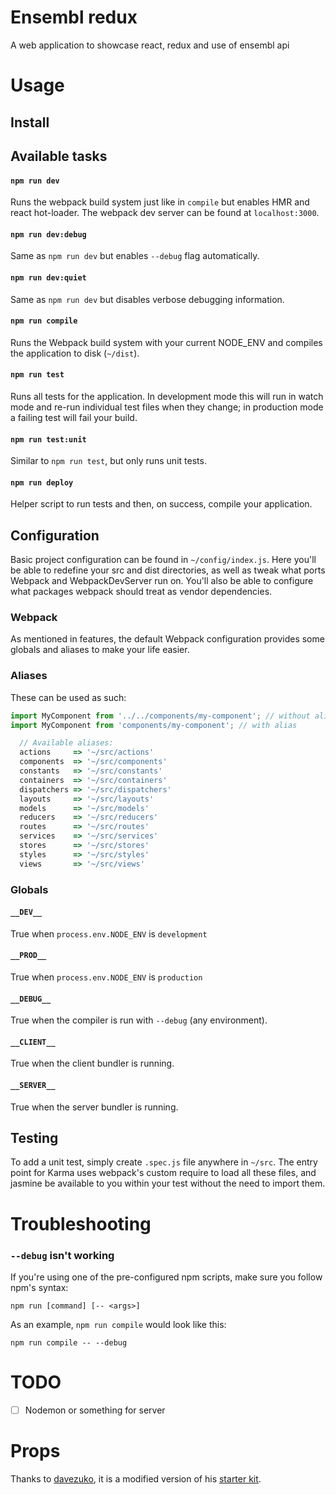 # Ensembl redux
A web application to showcase react, redux and use of ensembl api

# Usage

## Install

## Available tasks
#### `npm run dev`
Runs the webpack build system just like in `compile` but enables HMR and react
hot-loader. The webpack dev server can be found at `localhost:3000`.

#### `npm run dev:debug`
Same as `npm run dev` but enables `--debug` flag automatically.

#### `npm run dev:quiet`
Same as `npm run dev` but disables verbose debugging information.

#### `npm run compile`
Runs the Webpack build system with your current NODE_ENV and compiles the
application to disk (`~/dist`).

#### `npm run test`
Runs all tests for the application. In development mode this will run in watch
mode and re-run individual test files when they change; in production mode a
failing test will fail your build.

#### `npm run test:unit`
Similar to `npm run test`, but only runs unit tests.

#### `npm run deploy`
Helper script to run tests and then, on success, compile your application.


## Configuration
Basic project configuration can be found in `~/config/index.js`. Here you'll be
able to redefine your src and dist directories, as well as tweak what ports
Webpack and WebpackDevServer run on. You'll also be able to configure what
packages webpack should treat as vendor dependencies.

### Webpack
As mentioned in features, the default Webpack configuration provides some
globals and aliases to make your life easier.

### Aliases
These can be used as such:

```js
import MyComponent from '../../components/my-component'; // without alias
import MyComponent from 'components/my-component'; // with alias

  // Available aliases:
  actions     => '~/src/actions'
  components  => '~/src/components'
  constants   => '~/src/constants'
  containers  => '~/src/containers'
  dispatchers => '~/src/dispatchers'
  layouts     => '~/src/layouts'
  models      => '~/src/models'
  reducers    => '~/src/reducers'
  routes      => '~/src/routes'
  services    => '~/src/services'
  stores      => '~/src/stores'
  styles      => '~/src/styles'
  views       => '~/src/views'
```

### Globals

#### `__DEV__`
True when `process.env.NODE_ENV` is `development`

#### `__PROD__`
True when `process.env.NODE_ENV` is `production`

#### `__DEBUG__`
True when the compiler is run with `--debug` (any environment).

#### `__CLIENT__`
True when the client bundler is running.

#### `__SERVER__`
True when the server bundler is running.

## Testing
To add a unit test, simply create `.spec.js` file anywhere in `~/src`. The
entry point for Karma uses webpack's custom require to load all these files,
and jasmine be available to you within your test without the
need to import them.

# Troubleshooting

### `--debug` isn't working
If you're using one of the pre-configured npm scripts, make sure you follow npm's syntax:

`npm run [command] [-- <args>]`

As an example, `npm run compile` would look like this:

`npm run compile -- --debug`

# TODO
* [ ] Nodemon or something for server


# Props
Thanks to [davezuko](https://github.com/davezuko), it is a modified version
of his [starter kit](https://github.com/davezuko/react-redux-starter-kit).
